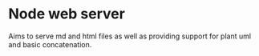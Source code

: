 # Node web server #

Aims to serve md and html files as well as providing support for plant uml and basic concatenation.